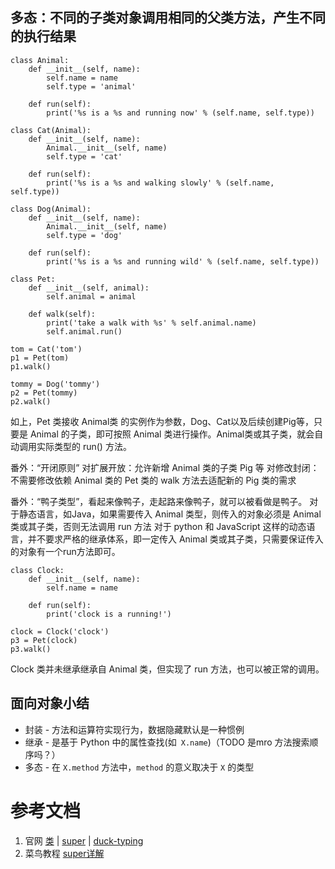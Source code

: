 ## 多态：不同的子类对象调用相同的父类方法，产生不同的执行结果
```
class Animal:
	def __init__(self, name):
		self.name = name
		self.type = 'animal'

	def run(self):
		print('%s is a %s and running now' % (self.name, self.type))

class Cat(Animal):
	def __init__(self, name):
		Animal.__init__(self, name)
		self.type = 'cat'

	def run(self):
		print('%s is a %s and walking slowly' % (self.name, self.type))

class Dog(Animal):
	def __init__(self, name):
		Animal.__init__(self, name)
		self.type = 'dog'

	def run(self):
		print('%s is a %s and running wild' % (self.name, self.type))

class Pet:
	def __init__(self, animal):
		self.animal = animal

	def walk(self):
		print('take a walk with %s' % self.animal.name)
		self.animal.run()

tom = Cat('tom')
p1 = Pet(tom)
p1.walk()

tommy = Dog('tommy')
p2 = Pet(tommy)
p2.walk()
```

如上，Pet 类接收 Animal类 的实例作为参数，Dog、Cat以及后续创建Pig等，只要是 Animal 的子类，即可按照 Animal 类进行操作。Animal类或其子类，就会自动调用实际类型的 run() 方法。

番外：“开闭原则”
对扩展开放：允许新增 Animal 类的子类 Pig 等
对修改封闭：不需要修改依赖 Animal 类的 Pet 类的 walk 方法去适配新的 Pig 类的需求

番外：“鸭子类型”，看起来像鸭子，走起路来像鸭子，就可以被看做是鸭子。
对于静态语言，如Java，如果需要传入 Animal 类型，则传入的对象必须是 Animal 类或其子类，否则无法调用 run 方法
对于 python 和 JavaScript 这样的动态语言，并不要求严格的继承体系，即一定传入 Animal 类或其子类，只需要保证传入的对象有一个run方法即可。
```
class Clock:
	def __init__(self, name):
		self.name = name

	def run(self):
		print('clock is a running!')

clock = Clock('clock')
p3 = Pet(clock)
p3.walk()
```
Clock 类并未继承继承自 Animal 类，但实现了 run 方法，也可以被正常的调用。


## 面向对象小结
- 封装 - 方法和运算符实现行为，数据隐藏默认是一种惯例
- 继承 - 是基于 Python 中的属性查找(如` X.name`)（TODO 是mro 方法搜索顺序吗？）
- 多态 - 在 `X.method` 方法中，`method` 的意义取决于 `X` 的类型


# 参考文档
1. 官网 [类](https://docs.python.org/3.5/tutorial/classes.html) | [super](https://docs.python.org/3.5/library/functions.html?highlight=super#super) | [duck-typing](https://docs.python.org/3.5/glossary.html#term-iterable)
2. 菜鸟教程 [super详解](https://www.runoob.com/w3cnote/python-super-detail-intro.html) 